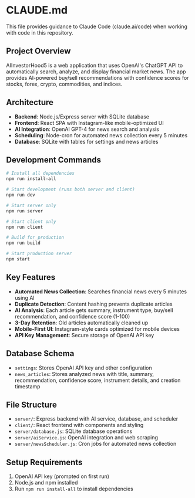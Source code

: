 # CLAUDE.md

This file provides guidance to Claude Code (claude.ai/code) when working with code in this repository.

## Project Overview

AIInvestorHood5 is a web application that uses OpenAI's ChatGPT API to automatically search, analyze, and display financial market news. The app provides AI-powered buy/sell recommendations with confidence scores for stocks, forex, crypto, commodities, and indices.

## Architecture

- **Backend**: Node.js/Express server with SQLite database
- **Frontend**: React SPA with Instagram-like mobile-optimized UI  
- **AI Integration**: OpenAI GPT-4 for news search and analysis
- **Scheduling**: Node-cron for automated news collection every 5 minutes
- **Database**: SQLite with tables for settings and news articles

## Development Commands

```bash
# Install all dependencies
npm run install-all

# Start development (runs both server and client)
npm run dev

# Start server only
npm run server

# Start client only  
npm run client

# Build for production
npm run build

# Start production server
npm start
```

## Key Features

- **Automated News Collection**: Searches financial news every 5 minutes using AI
- **Duplicate Detection**: Content hashing prevents duplicate articles
- **AI Analysis**: Each article gets summary, instrument type, buy/sell recommendation, and confidence score (1-100)
- **3-Day Retention**: Old articles automatically cleaned up
- **Mobile-First UI**: Instagram-style cards optimized for mobile devices
- **API Key Management**: Secure storage of OpenAI API key

## Database Schema

- `settings`: Stores OpenAI API key and other configuration
- `news_articles`: Stores analyzed news with title, summary, recommendation, confidence score, instrument details, and creation timestamp

## File Structure

- `server/`: Express backend with AI service, database, and scheduler
- `client/`: React frontend with components and styling  
- `server/database.js`: SQLite database operations
- `server/aiService.js`: OpenAI integration and web scraping
- `server/newsScheduler.js`: Cron jobs for automated news collection

## Setup Requirements

1. OpenAI API key (prompted on first run)
2. Node.js and npm installed
3. Run `npm run install-all` to install dependencies